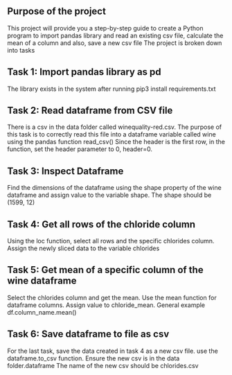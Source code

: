 ## Purpose of the project
This project will provide you a step-by-step guide to create a Python program to
 import pandas library and read an existing csv file, calculate the mean of a column and also, save a new csv file
The project is broken down into tasks
## Task 1: Import pandas library as pd
The library exists in the system after running pip3 install requirements.txt

## Task 2: Read dataframe from CSV file
There is a csv in the data folder called winequality-red.csv.
The purpose of this task is to correctly read this file into a dataframe variable called wine using the pandas function read_csv()
Since the header is the first row, in the function, set the header parameter to 0, header=0.

## Task 3: Inspect Dataframe
Find the dimensions of the dataframe using the shape property of the wine dataframe and assign value to the variable shape. The shape should be (1599, 12)

## Task 4: Get all rows of the chloride column
Using the loc function, select all rows and the specific chlorides column. Assign the newly sliced data to the variable chlorides

## Task 5: Get mean of a specific column of the wine dataframe
Select the chlorides column and get the mean. Use the mean function for dataframe columns. Assign value to chloride_mean.
General example df.column_name.mean()

## Task 6: Save dataframe to file as csv
For the last task, save the data created in task 4 as a new csv file. use the dataframe.to_csv function. Ensure the new csv is in the data folder.dataframe
The name of the new csv should be chlorides.csv